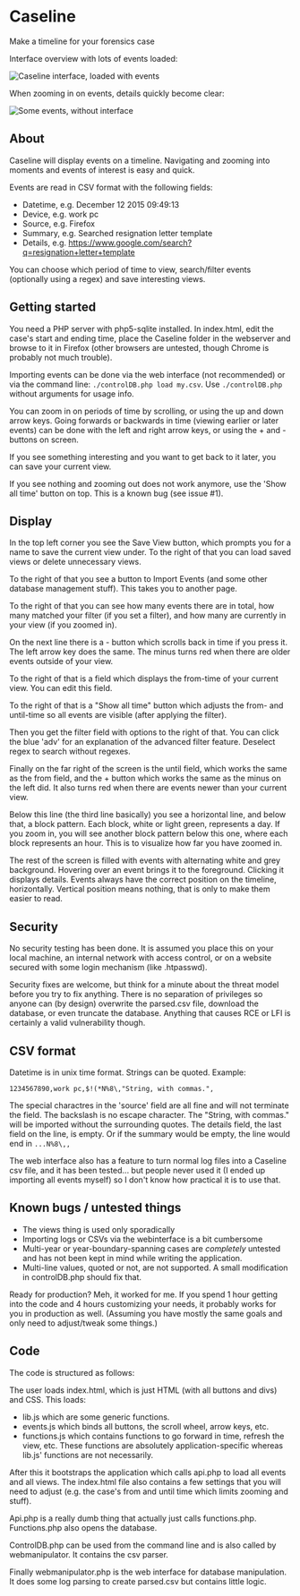 # Caseline

Make a timeline for your forensics case

Interface overview with lots of events loaded:

![Caseline interface, loaded with events](http://lgms.nl/files/caseline-overview.png)

When zooming in on events, details quickly become clear:

![Some events, without interface](http://lgms.nl/files/caseline-events.png)

## About

Caseline will display events on a timeline. Navigating and zooming into
moments and events of interest is easy and quick.

Events are read in CSV format with the following fields:

- Datetime, e.g. December 12 2015 09:49:13
- Device, e.g. work pc
- Source, e.g. Firefox
- Summary, e.g. Searched resignation letter template
- Details, e.g. https://www.google.com/search?q=resignation+letter+template

You can choose which period of time to view, search/filter events (optionally
using a regex) and save interesting views.

## Getting started

You need a PHP server with php5-sqlite installed. In index.html, edit the case's
start and ending time, place the Caseline folder in the webserver and browse to
it in Firefox (other browsers are untested, though Chrome is probably not much
trouble).

Importing events can be done via the web interface (not recommended) or via the
command line: `./controlDB.php load my.csv`. Use `./controlDB.php` without
arguments for usage info.

You can zoom in on periods of time by scrolling, or using the up and down arrow
keys. Going forwards or backwards in time (viewing earlier or later events) can
be done with the left and right arrow keys, or using the + and - buttons on
screen.

If you see something interesting and you want to get back to it later, you can
save your current view.

If you see nothing and zooming out does not work anymore, use the 'Show all
time' button on top. This is a known bug (see issue #1).

## Display

In the top left corner you see the Save View button, which prompts you for a
name to save the current view under. To the right of that you can load saved
views or delete unnecessary views.

To the right of that you see a button to Import Events (and some other database
management stuff). This takes you to another page.

To the right of that you can see how many events there are in total, how many
matched your filter (if you set a filter), and how many are currently in your
view (if you zoomed in).

On the next line there is a - button which scrolls back in time if you press
it. The left arrow key does the same. The minus turns red when there are older
events outside of your view.

To the right of that is a field which displays the from-time of your current
view. You can edit this field.

To the right of that is a "Show all time" button which adjusts the from- and
until-time so all events are visible (after applying the filter).

Then you get the filter field with options to the right of that. You can click
the blue 'adv' for an explanation of the advanced filter feature. Deselect
regex to search without regexes.

Finally on the far right of the screen is the until field, which works the same
as the from field, and the + button which works the same as the minus on the
left did. It also turns red when there are events newer than your current view.

Below this line (the third line basically) you see a horizontal line, and below
that, a block pattern. Each block, white or light green, represents a day. If
you zoom in, you will see another block pattern below this one, where each
block represents an hour. This is to visualize how far you have zoomed in.

The rest of the screen is filled with events with alternating white and grey
background. Hovering over an event brings it to the foreground. Clicking it
displays details. Events always have the correct position on the timeline,
horizontally. Vertical position means nothing, that is only to make them easier
to read.

## Security

No security testing has been done. It is assumed you place this on your local
machine, an internal network with access control, or on a website secured with
some login mechanism (like .htpasswd).

Security fixes are welcome, but think for a minute about the threat model
before you try to fix anything. There is no separation of privileges so anyone
can (by design) overwrite the parsed.csv file, download the database, or even
truncate the database. Anything that causes RCE or LFI is certainly a valid
vulnerability though.

## CSV format

Datetime is in unix time format. Strings can be quoted. Example:

    1234567890,work pc,$!(*N%8\,"String, with commas.",

The special charactres in the 'source' field are all fine and will not
terminate the field. The backslash is no escape character. The "String, with
commas." will be imported without the surrounding quotes. The details field,
the last field on the line, is empty. Or if the summary would be empty, the
line would end in `...N%8\,,`

The web interface also has a feature to turn normal log files into a Caseline
csv file, and it has been tested... but people never used it (I ended up
importing all events myself) so I don't know how practical it is to use that.

## Known bugs / untested things

- The views thing is used only sporadically
- Importing logs or CSVs via the webinterface is a bit cumbersome
- Multi-year or year-boundary-spanning cases are *completely* untested and has
  not been kept in mind while writing the application.
- Multi-line values, quoted or not, are not supported. A small modification in
  controlDB.php should fix that.

Ready for production? Meh, it worked for me. If you spend 1 hour getting into
the code and 4 hours customizing your needs, it probably works for you in
production as well. (Assuming you have mostly the same goals and only need to
adjust/tweak some things.)

## Code

The code is structured as follows:

The user loads index.html, which is just HTML (with all buttons and divs) and
CSS. This loads:

- lib.js which are some generic functions.
- events.js which binds all buttons, the scroll wheel, arrow keys, etc.
- functions.js which contains functions to go forward in time, refresh the
  view, etc. These functions are absolutely application-specific whereas
  lib.js' functions are not necessarily.

After this it bootstraps the application which calls api.php to load all events
and all views. The index.html file also contains a few settings that you will
need to adjust (e.g. the case's from and until time which limits zooming and
stuff).

Api.php is a really dumb thing that actually just calls functions.php.
Functions.php also opens the database.

ControlDB.php can be used from the command line and is also called by
webmanipulator. It contains the csv parser.

Finally webmanipulator.php is the web interface for database manipulation. It
does some log parsing to create parsed.csv but contains little logic.
